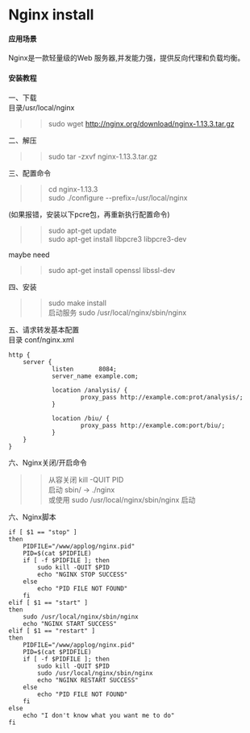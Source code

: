 # Nginx install 

#### 应用场景
Nginx是一款轻量级的Web 服务器,并发能力强，提供反向代理和负载均衡。

#### 安装教程 
一、下载<br> 
目录/usr/local/nginx
>>sudo wget  http://nginx.org/download/nginx-1.13.3.tar.gz<br>

二、解压<br>
>>sudo tar -zxvf nginx-1.13.3.tar.gz

三、配置命令
>>cd nginx-1.13.3<br>
>>sudo ./configure --prefix=/usr/local/nginx

(如果报错，安装以下pcre包，再重新执行配置命令)
>>sudo apt-get update<br>
>>sudo apt-get install libpcre3 libpcre3-dev<br>

maybe need
>>sudo apt-get install openssl libssl-dev

四、安装
>>sudo make install<br>
>>启动服务 sudo /usr/local/nginx/sbin/nginx

五、请求转发基本配置<br>
目录 conf/nginx.xml<br>
```
http {
    server {
            listen       8084;
            server_name example.com;

            location /analysis/ {
                    proxy_pass http://example.com:prot/analysis/;
            }

            location /biu/ {
                    proxy_pass http://example.com:port/biu/;
            }
    }
}
```
六、Nginx关闭/开启命令<br>
>>从容关闭 kill -QUIT PID<br>
>>启动 sbin/ -> ./nginx <br>
>>或使用 sudo /usr/local/nginx/sbin/nginx 启动

六、Nginx脚本<br>

```
if [ $1 == "stop" ]
then
	PIDFILE="/www/applog/nginx.pid"
	PID=$(cat $PIDFILE)
	if [ -f $PIDFILE ]; then
		sudo kill -QUIT $PID
		echo "NGINX STOP SUCCESS"
	else
        echo "PID FILE NOT FOUND"
	fi
elif [ $1 == "start" ]
then
    sudo /usr/local/nginx/sbin/nginx
	echo "NGINX START SUCCESS"
elif [ $1 == "restart" ]
then
	PIDFILE="/www/applog/nginx.pid"
	PID=$(cat $PIDFILE)
	if [ -f $PIDFILE ]; then
		sudo kill -QUIT $PID
		sudo /usr/local/nginx/sbin/nginx
		echo "NGINX RESTART SUCCESS"
	else
        echo "PID FILE NOT FOUND"
	fi
else
	echo "I don't know what you want me to do"
fi

```

